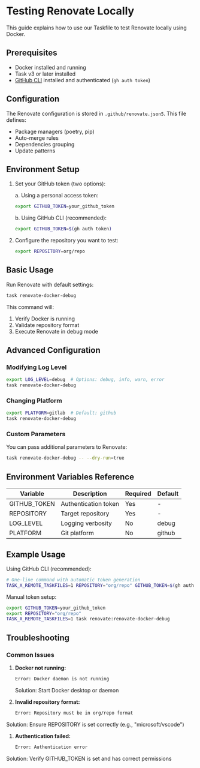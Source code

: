 # Testing Renovate Locally

This guide explains how to use our Taskfile to test Renovate locally using Docker.

## Prerequisites

- Docker installed and running
- Task v3 or later installed
- [GitHub CLI](https://cli.github.com/) installed and authenticated (`gh auth token`)

## Configuration

The Renovate configuration is stored in `.github/renovate.json5`. This file defines:

- Package managers (poetry, pip)
- Auto-merge rules
- Dependencies grouping
- Update patterns

## Environment Setup

1. Set your GitHub token (two options):

   a. Using a personal access token:

   ```bash
   export GITHUB_TOKEN=your_github_token
   ```

   b. Using GitHub CLI (recommended):

   ```bash
   export GITHUB_TOKEN=$(gh auth token)
   ```

1. Configure the repository you want to test:

   ```bash
   export REPOSITORY=org/repo
   ```

## Basic Usage

Run Renovate with default settings:

```bash
task renovate-docker-debug
```

This command will:

1. Verify Docker is running
1. Validate repository format
1. Execute Renovate in debug mode

## Advanced Configuration

### Modifying Log Level

```bash
export LOG_LEVEL=debug  # Options: debug, info, warn, error
task renovate-docker-debug
```

### Changing Platform

```bash
export PLATFORM=gitlab  # Default: github
task renovate-docker-debug
```

### Custom Parameters

You can pass additional parameters to Renovate:

```bash
task renovate-docker-debug -- --dry-run=true
```

## Environment Variables Reference

| Variable     | Description          | Required | Default |
| ------------ | -------------------- | -------- | ------- |
| GITHUB_TOKEN | Authentication token | Yes      | -       |
| REPOSITORY   | Target repository    | Yes      | -       |
| LOG_LEVEL    | Logging verbosity    | No       | debug   |
| PLATFORM     | Git platform         | No       | github  |

## Example Usage

Using GitHub CLI (recommended):

```bash
# One-line command with automatic token generation
TASK_X_REMOTE_TASKFILES=1 REPOSITORY="org/repo" GITHUB_TOKEN=$(gh auth token) task renovate:renovate-docker-debug
```

Manual token setup:

```bash
export GITHUB_TOKEN=your_github_token
export REPOSITORY="org/repo"
TASK_X_REMOTE_TASKFILES=1 task renovate:renovate-docker-debug
```

## Troubleshooting

### Common Issues

1. **Docker not running:**

   ```bash
   Error: Docker daemon is not running
   ```

   Solution: Start Docker desktop or daemon

1. **Invalid repository format:**

   ```bash
   Error: Repository must be in org/repo format
   ```

Solution: Ensure REPOSITORY is set correctly (e.g., "microsoft/vscode")

1. **Authentication failed:**

   ```bash
   Error: Authentication error
   ```

Solution: Verify GITHUB_TOKEN is set and has correct permissions
